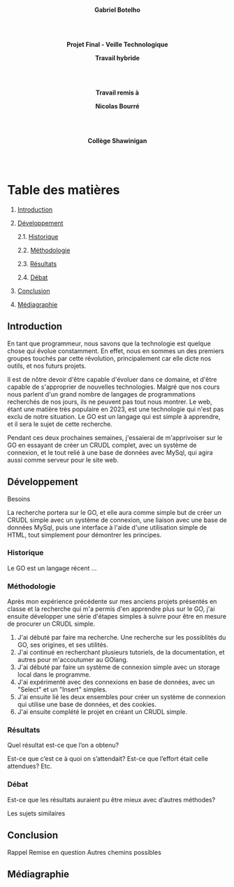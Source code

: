 <div align="center">

<br/>

**Gabriel Botelho**

<br/><br/>

**Projet Final - Veille Technologique**

**Travail hybride**

<br/><br/>

**Travail remis à**

**Nicolas Bourré**

<br/><br/>

**Collège Shawinigan**

</div>
<br/><br/>

# Table des matières
1. [Introduction](#Introduction)
2. [Développement](#Développement)

    2.1. [Historique](#Historique)

    2.2. [Méthodologie](#Méthodologie)

    2.3. [Résultats](#Résultats)

    2.4. [Débat](#Débat)

3. [Conclusion](#Conclusion)
4. [Médiagraphie](#Médiagraphie)

## Introduction

En tant que programmeur, nous savons que la technologie est quelque chose qui évolue constamment. En effet, nous en sommes un des premiers groupes touchés par cette révolution, principalement car elle dicte nos outils, et nos futurs projets.

Il est de nôtre devoir d'être capable d'évoluer dans ce domaine, et d'être capable de s'approprier de nouvelles technologies. Malgré que nos cours nous parlent d'un grand nombre de langages de programmations recherchés de nos jours, ils ne peuvent pas tout nous montrer.
Le web, étant une matière très populaire en 2023, est une technologie qui n'est pas exclu de notre situation. Le GO est un langage qui est simple à apprendre, et il sera le sujet de cette recherche.

Pendant ces deux prochaines semaines, j'essaierai de m'apprivoiser sur le GO en essayant de créer un CRUDL complet, avec un système de connexion, et le tout relié à une base de données avec MySql, qui agira aussi comme serveur pour le site web. 

## Développement

Besoins

La recherche portera sur le GO, et elle aura comme simple but de créer un CRUDL simple avec un système de connexion, une liaison avec une base de données MySql, puis une interface à l'aide d'une utilisation simple de HTML, tout simplement pour démontrer les principes.

### Historique

Le GO est un langage récent ...

### Méthodologie

Après mon expérience précédente sur mes anciens projets présentés en classe et la recherche qui m'a permis d'en apprendre plus sur le GO, j'ai ensuite développer une série d'étapes simples à suivre pour être en mesure de procurer un CRUDL simple.

1. J'ai débuté par faire ma recherche. Une recherche sur les possiblités du GO, ses origines, et ses utilités.
2. J'ai continué en recherchant plusieurs tutoriels, de la documentation, et autres pour m'accoutumer au GOlang.
3. J'ai débuté par faire un système de connexion simple avec un storage local dans le programme.
4. J'ai expérimenté avec des connexions en base de données, avec un "Select" et un "Insert" simples.
5. J'ai ensuite lié les deux ensembles pour créer un système de connexion qui utilise une base de données, et des cookies.
6. J'ai ensuite complété le projet en créant un CRUDL simple.

### Résultats
Quel résultat est-ce que l’on a obtenu?

Est-ce que c’est ce à quoi on s’attendait?
Est-ce que l’effort était celle attendues?
Etc.


### Débat

Est-ce que les résultats auraient pu être mieux avec d’autres méthodes?

Les sujets similaires

## Conclusion
Rappel
Remise en question
Autres chemins possibles

## Médiagraphie

